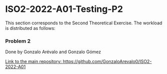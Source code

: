 # ISO2-2022-A01-Testing-P2
This section corresponds to the Second Theoretical Exercise. The workload is distributed as follows:

### Problem 2
Done by Gonzalo Arévalo and Gonzalo Gómez

<ins>Link to the main repository:<ins/> https://github.com/GonzaloArevalo0/ISO2-2022-A01
